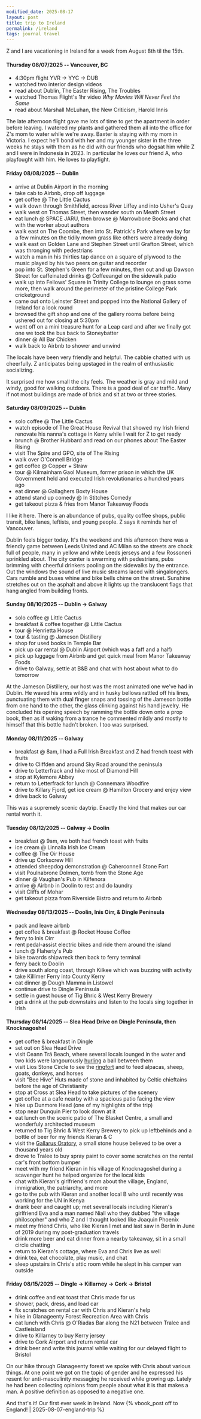 ```yaml
---
modified_date: 2025-08-17
layout: post
title: trip to Ireland
permalink: /ireland
tags: journal travel
---
```


Z and I are vacationing in Ireland for a week from August 8th til the 15th.
<!--more-->

#### Thursday 08/07/2025 -- Vancouver, BC

- 4:30pm flight YVR -> YYC -> DUB
- watched two interior design videos
- read about Dublin, The Easter Rising, The Troubles
- watched Thomas Flight's 1hr video _Why Movies Will Never Feel the Same_
- read about Marshall McLuhan, the New Criticism, Harold Innis

The late afternoon flight gave me lots of time to get the apartment in order before leaving.
I watered my plants and gathered them all into the office for Z's mom to water while we're away.
Baxter is staying with my mom in Victoria.
I expect he'll bond with her and my younger sister in the three weeks he stays with them as he did with our friends who dogsat him while Z and I were in Indonesia in 2023.
In particular he loves our friend A, who playfought with him.
He loves to playfight.

#### Friday 08/08/2025 -- Dublin

- arrive at Dublin Airport in the morning
- take cab to Airbnb, drop off luggage
- get coffee @ The Little Cactus
- walk down through Smithfield, across River Liffey and into Usher's Quay
- walk west on Thomas Street, then wander south on Meath Street
- eat lunch @ SPACE JARU, then browse @ Marrowbone Books and chat with the worker about authors
- walk east on The Coombe, then into St. Patrick's Park where we lay for a few minutes on the tidily mown grass like others were already doing
- walk east on Golden Lane and Stephen Street until Grafton Street, which was thronging with pedestrians
- watch a man in his thirties tap dance on a square of plywood to the music played by his two peers on guitar and recorder
- pop into St. Stephen's Green for a few minutes, then out and up Dawson Street for caffeinated drinks @ Coffeeangel on the sidewalk patio
- walk up into Fellows' Square in Trinity College to lounge on grass some more, then walk around the perimeter of the pristine College Park cricketground
- came out onto Leinster Street and popped into the National Gallery of Ireland for a look round
- browsed the gift shop and one of the gallery rooms before being ushered out for closing at 5:30pm
- went off on a mini treasure hunt for a Leap card and after we finally got one we took the bus back to Stoneybatter
- dinner @ All Bar Chicken
- walk back to Airbnb to shower and unwind

The locals have been very friendly and helpful.
The cabbie chatted with us cheerfully.
Z anticipates being upstaged in the realm of enthusiastic socializing.

It surprised me how small the city feels.
The weather is gray and mild and windy, good for walking outdoors.
There is a good deal of car traffic.
Many if not most buildings are made of brick and sit at two or three stories.

#### Saturday 08/09/2025 -- Dublin

- solo coffee @ The Little Cactus
- watch episode of The Great House Revival that showed my Irish friend renovate his nanna's cottage in Kerry while I wait for Z to get ready
- brunch @ Brother Hubbard and read on our phones about The Easter Rising
- visit The Spire and GPO, site of The Rising
- walk over O'Connell Bridge
- get coffee @ Copper + Straw
- tour @ Kilmainham Gaol Museum, former prison in which the UK Government held and executed Irish revolutionaries a hundred years ago
- eat dinner @ Gallaghers Boxty House
- attend stand up comedy @ In Stitches Comedy
- get takeout pizza & fries from Manor Takeaway Foods

I like it here.
There is an abundance of pubs, quality coffee shops, public transit, bike lanes, leftists, and young people.
Z says it reminds her of Vancouver.

Dublin feels bigger today.
It's the weekend and this afternoon there was a friendly game between Leeds United and AC Milan so the streets are chock full of people, many in yellow and white Leeds jerseys and a few Rossoneri sprinkled about.
The city center is swarming with pedestrians, pubs brimming with cheerful drinkers pooling on the sidewalks by the entrance.
Out the windows the sound of live music streams laced with singalongers.
Cars rumble and buses whine and bike bells chime on the street.
Sunshine stretches out on the asphalt and above it lights up the translucent flags that hang angled from building fronts.

#### Sunday 08/10/2025 -- Dublin -> Galway

- solo coffee @ Little Cactus
- breakfast & coffee together @ Little Cactus
- tour @ Henrietta House
- tour & tasting @ Jameson Distillery
- shop for used books in Temple Bar
- pick up car rental @ Dublin Airport (which was a faff and a half)
- pick up luggage from Airbnb and get quick meal from Manor Takeaway Foods
- drive to Galway, settle at B&B and chat with host about what to do tomorrow

At the Jameson Distillery, our host was the most animated one we've had in Dublin.
He waved his arms wildly and in husky bellows rattled off his lines, punctuating them with dual finger snaps and tossing of the Jameson bottle from one hand to the other, the glass clinking against his hand jewelry.
He concluded his opening speech by ramming the bottle down onto a prop book, then as if waking from a trance he commented mildly and mostly to himself that this bottle hadn't broken.
I too was surprised.

#### Monday 08/11/2025 -- Galway

- breakfast @ 8am, I had a Full Irish Breakfast and Z had french toast with fruits
- drive to Cliffden and around Sky Road around the peninsula
- drive to Letterfrack and hike most of Diamond Hill
- stop at Kylemore Abbey
- return to Letterfrack for lunch @ Connemara Woodfire
- drive to Killary Fjord, get ice cream @ Hamilton Grocery and enjoy view
- drive back to Galway

This was a supremely scenic daytrip.
Exactly the kind that makes our car rental worth it.

#### Tuesday 08/12/2025 -- Galway -> Doolin

- breakfast @ 9am, we both had french toast with fruits
- ice cream @ Linnalla Irish Ice Cream
- coffee @ The Oir House
- drive up Corkscrew Hill
- attended sheepdog demonstration @ Caherconnell Stone Fort
- visit Poulnabrone Dolmen, tomb from the Stone Age
- dinner @ Vaughan's Pub in Kilfenora
- arrive @ Airbnb in Doolin to rest and do laundry
- visit Cliffs of Mohar
- get takeout pizza from Riverside Bistro and return to Airbnb

#### Wednesday 08/13/2025 -- Doolin, Inis Oirr, & Dingle Peninsula

- pack and leave airbnb
- get coffee & breakfast @ Rocket House Coffee
- ferry to Inis Oirr
- rent pedal-assist electric bikes and ride them around the island
- lunch @ Flaherty's Pub
- bike towards shipwreck then back to ferry terminal
- ferry back to Doolin
- drive south along coast, through Kilkee which was buzzing with activity
- take Killimer Ferry into County Kerry
- eat dinner @ Dough Mamma in Listowel
- continue drive to Dingle Peninsula
- settle in guest house of Tig Bhric & West Kerry Brewery
- get a drink at the pub downstairs and listen to the locals sing together in Irish

#### Thursday 08/14/2025 -- Slea Head Drive on Dingle Peninsula, then Knocknagoshel

- get coffee & breakfast in Dingle
- set out on Slea Head Drive
- visit Ceann Trá Beach, where several locals lounged in the water and two kids were langourously [hurling](https://en.wikipedia.org/wiki/Hurling) a ball between them
- visit Lios Stone Circle to see the [ringfort](https://en.wikipedia.org/wiki/Ringfort) and to feed alpacas, sheep, goats, donkeys, and horses
- visit "Bee Hive" Huts made of stone and inhabited by Celtic chieftains before the age of Christianity
- stop at Cross at Slea Head to take pictures of the scenery
- get coffee at a cafe nearby with a spacious patio facing the view
- hike up Dunmore Head (one of my highlights of the trip)
- stop near Dunquin Pier to look down at it
- eat lunch on the scenic patio of The Blasket Centre, a small and wonderfuly architected museum
- returned to Tig Bhric & West Kerry Brewery to pick up leftbehinds and a bottle of beer for my friends Kieran & C
- visit the [Gallarus Oratory](https://en.wikipedia.org/wiki/Gallarus_Oratory), a small stone house believed to be over a thousand years old
- drove to Tralee to buy spray paint to cover some scratches on the rental car's front bottom bumper
- meet with my friend Kieran in his village of Knocknagoshel during a scavenger hunt he helped organize for the local kids
- chat with Kieran's girlfriend's mom about the village, England, immigration, the patriarchy, and more
- go to the pub with Kieran and another local B who until recently was working for the UN in Kenya
- drank beer and caught up; met several locals including Kieran's girlfriend Eva and a man named Niall who they dubbed "the village philosopher" and who Z and I thought looked like Joaquin Phoenix
- meet my friend Chris, who like Kieran I met and last saw in Berlin in June of 2019 during my post-graduation travels
- drink more beer and eat dinner from a nearby takeaway, sit in a small circle chatting
- return to Kieran's cottage, where Eva and Chris live as well
- drink tea, eat chocolate, play music, and chat
- sleep upstairs in Chris's attic room while he slept in his camper van outside

#### Friday 08/15/2025 -- Dingle -> Killarney -> Cork -> Bristol

- drink coffee and eat toast that Chris made for us
- shower, pack, dress, and load car
- fix scratches on rental car with Chris and Kieran's help
- hike in Glanageenty Forest Recreation Area with Chris
- eat lunch with Chris @ O'Riadas Bar along the N21 between Tralee and Castleisland
- drive to Killarney to buy Kerry jersey
- drive to Cork Airport and return rental car
- drink beer and write this journal while waiting for our delayed flight to Bristol

On our hike through Glanageenty forest we spoke with Chris about various things.
At one point we got on the topic of gender and he expressed his resent for anti-masculinity messaging he received while growing up.
Lately he had been collecting opinions from people about what it is that makes a man.
A positive definition as opposed to a negative one.

And that's it!
Our first ever week in Ireland.
Now {% vbook_post off to England! | 2025-08-07-england-trip %}
